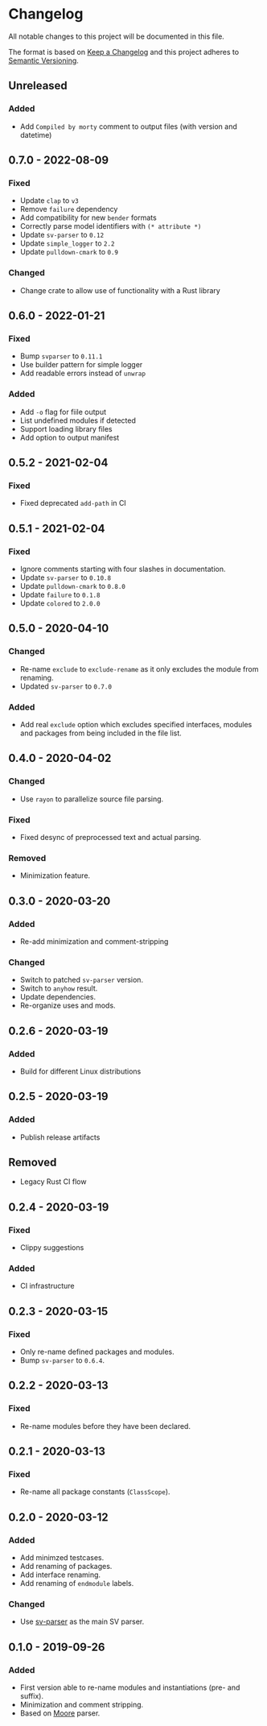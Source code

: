 # Changelog
All notable changes to this project will be documented in this file.

The format is based on [Keep a Changelog](http://keepachangelog.com/en/1.0.0/)
and this project adheres to [Semantic Versioning](http://semver.org/spec/v2.0.0.html).

## Unreleased
### Added
- Add `Compiled by morty` comment to output files (with version and datetime)

## 0.7.0 - 2022-08-09
### Fixed
- Update `clap` to `v3`
- Remove `failure` dependency
- Add compatibility for new `bender` formats
- Correctly parse model identifiers with `(* attribute *)`
- Update `sv-parser` to `0.12`
- Update `simple_logger` to `2.2`
- Update `pulldown-cmark` to `0.9`

### Changed
- Change crate to allow use of functionality with a Rust library

## 0.6.0 - 2022-01-21
### Fixed
- Bump `svparser` to `0.11.1`
- Use builder pattern for simple logger
- Add readable errors instead of `unwrap`

### Added
- Add `-o` flag for fiile output
- List undefined modules if detected
- Support loading library files
- Add option to output manifest

## 0.5.2 - 2021-02-04
### Fixed
- Fixed deprecated `add-path` in CI

## 0.5.1 - 2021-02-04
### Fixed
- Ignore comments starting with four slashes in documentation.
- Update `sv-parser` to `0.10.8`
- Update `pulldown-cmark` to `0.8.0`
- Update `failure` to `0.1.8`
- Update `colored` to `2.0.0`

## 0.5.0 - 2020-04-10
### Changed
- Re-name `exclude` to `exclude-rename` as it only excludes the module from renaming.
- Updated `sv-parser` to `0.7.0`

### Added
- Add real `exclude` option which excludes specified interfaces, modules and packages
  from being included in the file list.

## 0.4.0 - 2020-04-02
### Changed
- Use `rayon` to parallelize source file parsing.

### Fixed
- Fixed desync of preprocessed text and actual parsing.

### Removed
- Minimization feature.

## 0.3.0 - 2020-03-20
### Added
- Re-add minimization and comment-stripping

### Changed
- Switch to patched `sv-parser` version.
- Switch to `anyhow` result.
- Update dependencies.
- Re-organize uses and mods.

## 0.2.6 - 2020-03-19
### Added
- Build for different Linux distributions

## 0.2.5 - 2020-03-19
### Added
- Publish release artifacts
## Removed
- Legacy Rust CI flow

## 0.2.4 - 2020-03-19
### Fixed
- Clippy suggestions
### Added
- CI infrastructure

## 0.2.3 - 2020-03-15
### Fixed
- Only re-name defined packages and modules.
- Bump `sv-parser` to `0.6.4`.

## 0.2.2 - 2020-03-13
### Fixed
- Re-name modules before they have been declared.

## 0.2.1 - 2020-03-13
### Fixed
- Re-name all package constants (`ClassScope`).

## 0.2.0 - 2020-03-12
### Added
- Add minimzed testcases.
- Add renaming of packages.
- Add interface renaming.
- Add renaming of `endmodule` labels.

### Changed
- Use [sv-parser](https://github.com/dalance/sv-parser) as the main SV parser.

## 0.1.0 - 2019-09-26
### Added
- First version able to re-name modules and instantiations (pre- and suffix).
- Minimization and comment stripping.
- Based on [Moore](https://github.com/fabianschuiki/moore) parser.
